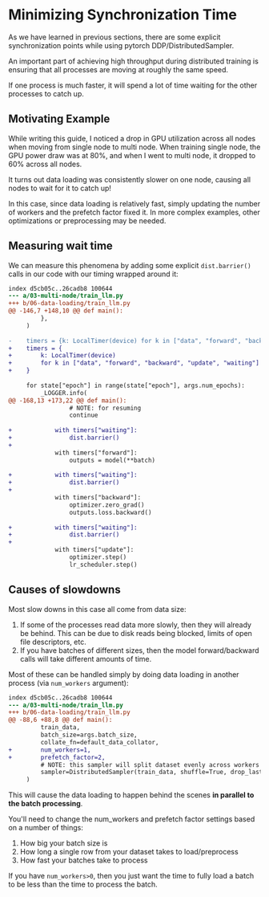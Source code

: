 # Minimizing Synchronization Time

As we have learned in previous sections, there are some explicit synchronization points while using pytorch DDP/DistributedSampler.

An important part of achieving high throughput during distributed training is ensuring that all processes are moving at roughly the same speed.

If one process is much faster, it will spend a lot of time waiting for the other processes to catch up.

## Motivating Example

While writing this guide, I noticed a drop in GPU utilization across all nodes when moving from single node to multi node. When training single node, the GPU power draw was at 80%, and when I went to multi node, it dropped to 60% across all nodes.

It turns out data loading was consistently slower on one node, causing all nodes to wait for it to catch up!

In this case, since data loading is relatively fast, simply updating the number of workers and the prefetch factor fixed it. In more complex examples, other optimizations or preprocessing may be needed.

## Measuring wait time

We can measure this phenomena by adding some explicit `dist.barrier()` calls in our code with our timing wrapped around it:


```diff --git a/03-multi-node/train_llm.py b/06-data-loading/train_llm.py
index d5cb05c..26cadb8 100644
--- a/03-multi-node/train_llm.py
+++ b/06-data-loading/train_llm.py
@@ -146,7 +148,10 @@ def main():
         },
     )
 
-    timers = {k: LocalTimer(device) for k in ["data", "forward", "backward", "update"]}
+    timers = {
+        k: LocalTimer(device)
+        for k in ["data", "forward", "backward", "update", "waiting"]
+    }
 
     for state["epoch"] in range(state["epoch"], args.num_epochs):
         _LOGGER.info(
@@ -168,13 +173,22 @@ def main():
                 # NOTE: for resuming
                 continue
 
+            with timers["waiting"]:
+                dist.barrier()
+
             with timers["forward"]:
                 outputs = model(**batch)
 
+            with timers["waiting"]:
+                dist.barrier()
+
             with timers["backward"]:
                 optimizer.zero_grad()
                 outputs.loss.backward()
 
+            with timers["waiting"]:
+                dist.barrier()
+
             with timers["update"]:
                 optimizer.step()
                 lr_scheduler.step()
```

## Causes of slowdowns

Most slow downs in this case all come from data size:

1. If some of the processes read data more slowly, then they will already be behind. This can be due to disk reads being blocked, limits of open file descriptors, etc.
2. If you have batches of different sizes, then the model forward/backward calls will take different amounts of time.

Most of these can be handled simply by doing data loading in another process (via `num_workers` argument):

```diff --git a/03-multi-node/train_llm.py b/06-data-loading/train_llm.py
index d5cb05c..26cadb8 100644
--- a/03-multi-node/train_llm.py
+++ b/06-data-loading/train_llm.py
@@ -88,6 +88,8 @@ def main():
         train_data,
         batch_size=args.batch_size,
         collate_fn=default_data_collator,
+        num_workers=1,
+        prefetch_factor=2,
         # NOTE: this sampler will split dataset evenly across workers
         sampler=DistributedSampler(train_data, shuffle=True, drop_last=True),
     )
```

This will cause the data loading to happen behind the scenes **in parallel to the batch processing**.

You'll need to change the num_workers and prefetch factor settings based on a number of things:
1. How big your batch size is
2. How long a single row from your dataset takes to load/preprocess
3. How fast your batches take to process

If you have `num_workers>0`, then you just want the time to fully load a batch to be less than the time to process the batch.
